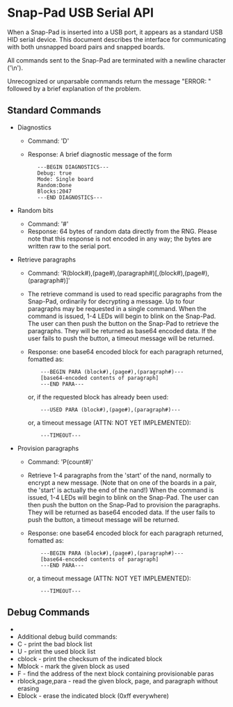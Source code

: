 Snap-Pad USB Serial API
=======================

When a Snap-Pad is inserted into a USB port, it appears as a standard USB HID serial device. This document describes the interface for communicating with both unsnapped board pairs and snapped boards.

All commands sent to the Snap-Pad are terminated with a newline character ('\n').

Unrecognized or unparsable commands return the message "ERROR: " followed by a brief explanation of the problem.

Standard Commands
-----------------
 * Diagnostics
   * Command: 'D'
   * Response: A brief diagnostic message of the form
   
            ---BEGIN DIAGNOSTICS---
            Debug: true
            Mode: Single board
            Random:Done
            Blocks:2047
            ---END DIAGNOSTICS---
            
* Random bits
  * Command: '#'
  * Response: 64 bytes of random data directly from the RNG. Please note that this response is not encoded in any way; the bytes are written raw to the serial port.
  
* Retrieve paragraphs
  * Command: 'R(block#),(page#),(paragraph#)[,(block#),(page#),(paragraph#)]'
  * The retrieve command is used to read specific paragraphs from the Snap-Pad, ordinarily for decrypting a message. Up to four paragraphs may be requested in a single command. When the command is issued, 1-4 LEDs will begin to blink on the Snap-Pad. The user can then push the button on the Snap-Pad to retrieve the paragraphs. They will be returned as base64 encoded data. If the user fails to push the button, a timeout message will be returned.
  * Response: one base64 encoded block for each paragraph returned, fomatted as:
  
            ---BEGIN PARA (block#),(page#),(paragraph#)---
            [base64-encoded contents of paragraph]
            ---END PARA---

    or, if the requested block has already been used:

            ---USED PARA (block#),(page#),(paragraph#)---

    or, a timeout message (ATTN: NOT YET IMPLEMENTED):
    
            ---TIMEOUT---
            
* Provision paragraphs
  * Command: 'P(count#)'
  * Retrieve 1-4 paragraphs from the 'start' of the nand, normally to encrypt a new message. (Note that on one of the boards in a pair, the 'start' is actually the end of the nand!) When the command is issued, 1-4 LEDs will begin to blink on the Snap-Pad. The user can then push the button on the Snap-Pad to provision the paragraphs. They will be returned as base64 encoded data. If the user fails to push the button, a timeout message will be returned.
  * Response: one base64 encoded block for each paragraph returned, fomatted as:
  
            ---BEGIN PARA (block#),(page#),(paragraph#)---
            [base64-encoded contents of paragraph]
            ---END PARA---
    or, a timeout message (ATTN: NOT YET IMPLEMENTED):
    
            ---TIMEOUT---
  
Debug Commands
--------------

 *
 * Additional debug build commands:
 * C                        - print the bad block list
 * U                        - print the used block list
 * cblock                   - print the checksum of the indicated block
 * Mblock                   - mark the given block as used
 * F                        - find the address of the next block containing provisionable paras
 * rblock,page,para         - read the given block, page, and paragraph without erasing
 * Eblock                   - erase the indicated block (0xff everywhere)
